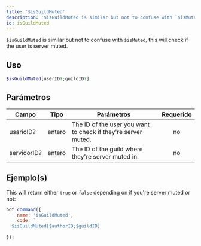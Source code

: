 ```yaml
---
title: '$isGuildMuted'
description: '$isGuildMuted is similar but not to confuse with `$isMuted`, this will check if the user is server muted.'
id: isGuildMuted
---
```


`$isGuildMuted` is similar but not to confuse with `$isMuted`, this will check if the user is server muted.

## Uso

```php
$isGuildMuted[userID?;guildID?]
```

## Parámetros

| Campo       | Tipo   | Parámetros                                                    | Requerido |
| ----------- | ------ | ------------------------------------------------------------- |:---------:|
| usarioID?   | entero | The ID of the user you want to check if they're server muted. |    no     |
| servidorID? | entero | The ID of the guild where they're server muted in.            |    no     |

## Ejemplo(s)

This will return either `true` or `false` depending on if you're server muted or not:

```javascript
bot.command({
    name: 'isGuildMuted',
    code: `
  $isGuildMuted[$authorID;$guildID]
  `
});
```
